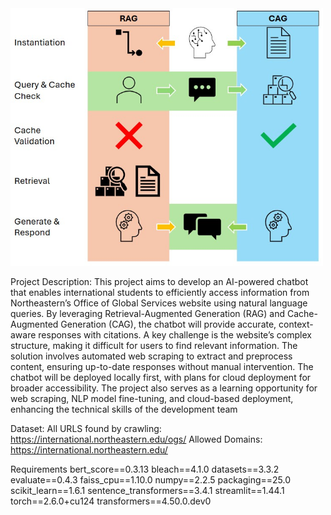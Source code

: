 <img width="500" alt="image" src="https://raw.githubusercontent.com/htahel09/NortheasternOGS-Chatbot/refs/heads/main/Hybrid_CAG_RAG.jpeg" />

Project Description:
This project aims to develop an AI-powered chatbot that enables international students to efficiently access information from Northeastern’s Office of Global Services website using natural language queries. By leveraging Retrieval-Augmented Generation (RAG) and Cache-Augmented Generation (CAG), the chatbot will provide accurate, context-aware responses with citations.
A key challenge is the website’s complex structure, making it difficult for users to find relevant information. The solution involves automated web scraping to extract and preprocess content, ensuring up-to-date responses without manual intervention. The chatbot will be deployed locally first, with plans for cloud deployment for broader accessibility.
The project also serves as a learning opportunity for web scraping, NLP model fine-tuning, and cloud-based deployment, enhancing the technical skills of the development team

Dataset:
All URLS found by crawling: https://international.northeastern.edu/ogs/
Allowed Domains: https://international.northeastern.edu/

Requirements
bert_score==0.3.13
bleach==4.1.0
datasets==3.3.2
evaluate==0.4.3
faiss_cpu==1.10.0
numpy==2.2.5
packaging==25.0
scikit_learn==1.6.1
sentence_transformers==3.4.1
streamlit==1.44.1
torch==2.6.0+cu124
transformers==4.50.0.dev0

